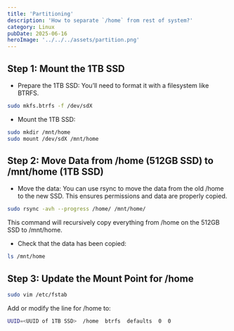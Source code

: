 ```yaml
---
title: 'Partitioning'
description: 'How to separate `/home` from rest of system?'
category: Linux
pubDate: 2025-06-16
heroImage: '../../../assets/partition.png'
---
```


## Step 1: Mount the 1TB SSD

- Prepare the 1TB SSD: You’ll need to format it with a filesystem like BTRFS.

```bash
sudo mkfs.btrfs -f /dev/sdX
```

- Mount the 1TB SSD:

```bash
sudo mkdir /mnt/home
sudo mount /dev/sdX /mnt/home
```

## Step 2: Move Data from /home (512GB SSD) to /mnt/home (1TB SSD)

- Move the data: You can use rsync to move the data from the old /home to the new SSD. This ensures permissions and data are properly copied.

```bash
sudo rsync -avh --progress /home/ /mnt/home/
```

This command will recursively copy everything from /home on the 512GB SSD to /mnt/home.

- Check that the data has been copied:

```bash
ls /mnt/home
```

## Step 3: Update the Mount Point for /home

```bash
sudo vim /etc/fstab
```

   Add or modify the line for /home to:

```bash
UUID=<UUID of 1TB SSD>  /home  btrfs  defaults  0  0
```
